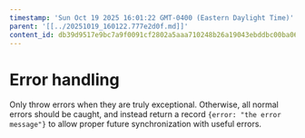 ```yaml
---
timestamp: 'Sun Oct 19 2025 16:01:22 GMT-0400 (Eastern Daylight Time)'
parent: '[[../20251019_160122.777e2d0f.md]]'
content_id: db39d9517e9bc7a9f0091cf2802a5aaa710248b26a19043ebddbc00ba067bc70
---
```


# Error handling

Only throw errors when they are truly exceptional. Otherwise, all normal errors should be caught, and instead return a record `{error: "the error message"}` to allow proper future synchronization with useful errors.
